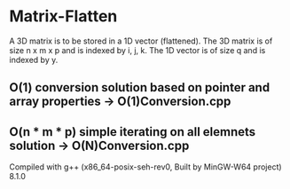 # Matrix-Flatten
A 3D matrix is to be stored in a 1D vector (flattened). The 3D matrix is of size n x m x p and is indexed by i, j, k. The 1D vector is of size q and is indexed by y.
## O(1) conversion solution based on pointer and array properties -> O(1)Conversion.cpp
## O(n * m * p) simple iterating on all elemnets solution -> O(N)Conversion.cpp
Compiled with g++ (x86_64-posix-seh-rev0, Built by MinGW-W64 project) 8.1.0
